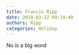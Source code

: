 ```yaml
---
title: Francis Ripp
date: 2019-03-22 09:14:48
authors: Ripp
categories: Holiday
---
```


 No is a big word